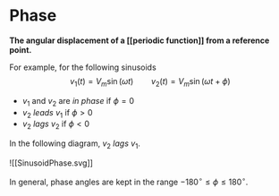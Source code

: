 # Phase
**The angular displacement of a [[periodic function]] from a reference point.**

For example, for the following sinusoids
$$v_{1}(t)=V_{m}\sin(\omega t)\qquad v_{2}(t)=V_{m}\sin(\omega t+\phi)$$
- $v_{1}$ and $v_{2}$ are *in phase* if $\phi=0$
- $v_{2}$ *leads* $v_1$ if $\phi>0$
- $v_{2}$ *lags* $v_{2}$ if $\phi<0$

In the following diagram, $v_{2}$ *lags* $v_{1}$.

![[SinusoidPhase.svg]]

In general, phase angles are kept in the range $-180^{\circ}\le\phi\le 180^{\circ}$.